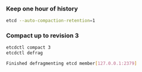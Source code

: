 ### Keep one hour of history

```sh
etcd --auto-compaction-retention=1
```

### Compact up to revision 3

```sh
etcdctl compact 3
etcdctl defrag

Finished defragmenting etcd member[127.0.0.1:2379]
```
